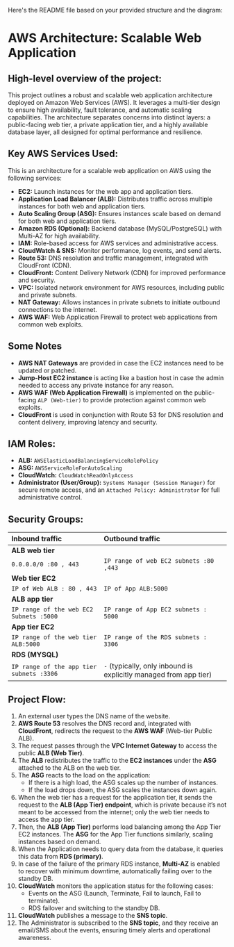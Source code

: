 Here's the README file based on your provided structure and the diagram:

# AWS Architecture: Scalable Web Application

## High-level overview of the project:

This project outlines a robust and scalable web application architecture deployed on Amazon Web Services (AWS). It leverages a multi-tier design to ensure high availability, fault tolerance, and automatic scaling capabilities. The architecture separates concerns into distinct layers: a public-facing web tier, a private application tier, and a highly available database layer, all designed for optimal performance and resilience.

## Key AWS Services Used:

This is an architecture for a scalable web application on AWS using the following services:

* **EC2:** Launch instances for the web app and application tiers.
* **Application Load Balancer (ALB):** Distributes traffic across multiple instances for both web and application tiers.
* **Auto Scaling Group (ASG):** Ensures instances scale based on demand for both web and application tiers.
* **Amazon RDS (Optional):** Backend database (MySQL/PostgreSQL) with Multi-AZ for high availability.
* **IAM:** Role-based access for AWS services and administrative access.
* **CloudWatch & SNS:** Monitor performance, log events, and send alerts.
* **Route 53:** DNS resolution and traffic management, integrated with CloudFront (CDN).
* **CloudFront:** Content Delivery Network (CDN) for improved performance and security.
* **VPC:** Isolated network environment for AWS resources, including public and private subnets.
* **NAT Gateway:** Allows instances in private subnets to initiate outbound connections to the internet.
* **AWS WAF:** Web Application Firewall to protect web applications from common web exploits.

## Some Notes

* **AWS NAT Gateways** are provided in case the EC2 instances need to be updated or patched.
* **Jump-Host EC2 instance** is acting like a bastion host in case the admin needed to access any private instance for any reason.
* **AWS WAF (Web Application Firewall)** is implemented on the public-facing `ALP (Web-tier)` to provide protection against common web exploits.
* **CloudFront** is used in conjunction with Route 53 for DNS resolution and content delivery, improving latency and security.

## IAM Roles:

* **ALB:** `AWSElasticLoadBalancingServiceRolePolicy`
* **ASG:** `AWSServiceRoleForAutoScaling`
* **CloudWatch:** `CloudWatchReadOnlyAccess`
* **Administrator (User/Group):** `Systems Manager (Session Manager)` for secure remote access, and an `Attached Policy: Administrator` for full administrative control.

## Security Groups:

| Inbound traffic                     | Outbound traffic                            |
| :---------------------------------- | :------------------------------------------ |
| **ALB web tier** |                                             |
| `0.0.0.0/0 :80 , 443`               | `IP range of web EC2 subnets :80 ,443`      |
| **Web tier EC2** |                                             |
| `IP of Web ALB : 80 , 443`          | `IP of App ALB:5000`                        |
| **ALB app tier** |                                             |
| `IP range of the web EC2 Subnets :5000` | `IP range of App EC2 subnets : 5000`        |
| **App tier EC2** |                                             |
| `IP range of the web tier ALB:5000` | `IP range of the RDS subnets : 3306`        |
| **RDS (MYSQL)** |                                             |
| `IP range of the app tier subnets :3306` | `-` (typically, only inbound is explicitly managed from app tier) |

## Project Flow:

1.  An external user types the DNS name of the website.
2.  **AWS Route 53** resolves the DNS record and, integrated with **CloudFront**, redirects the request to the **AWS WAF** (Web-tier Public ALB).
3.  The request passes through the **VPC Internet Gateway** to access the public **ALB (Web Tier)**.
4.  The **ALB** redistributes the traffic to the **EC2 instances** under the **ASG** attached to the ALB on the web tier.
5.  The **ASG** reacts to the load on the application:
    * If there is a high load, the ASG scales up the number of instances.
    * If the load drops down, the ASG scales the instances down again.
6.  When the web tier has a request for the application tier, it sends the request to the **ALB (App Tier) endpoint**, which is private because it’s not meant to be accessed from the internet; only the web tier needs to access the app tier.
7.  Then, the **ALB (App Tier)** performs load balancing among the App Tier EC2 instances. The **ASG** for the App Tier functions similarly, scaling instances based on demand.
8.  When the Application needs to query data from the database, it queries this data from **RDS (primary)**.
9.  In case of the failure of the primary RDS instance, **Multi-AZ** is enabled to recover with minimum downtime, automatically failing over to the standby DB.
10. **CloudWatch** monitors the application status for the following cases:
    * Events on the ASG (Launch, Terminate, Fail to launch, Fail to terminate).
    * RDS failover and switching to the standby DB.
11. **CloudWatch** publishes a message to the **SNS topic**.
12. The Administrator is subscribed to the **SNS topic**, and they receive an email/SMS about the events, ensuring timely alerts and operational awareness.

